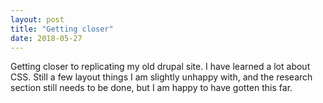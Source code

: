 ```yaml
---
layout: post
title: "Getting closer"
date: 2018-05-27
---
```


Getting closer to replicating my old drupal site. I have learned a lot about CSS. Still a few layout things I am slightly unhappy with, and the research section still needs to be done, but I am happy to have gotten this far.